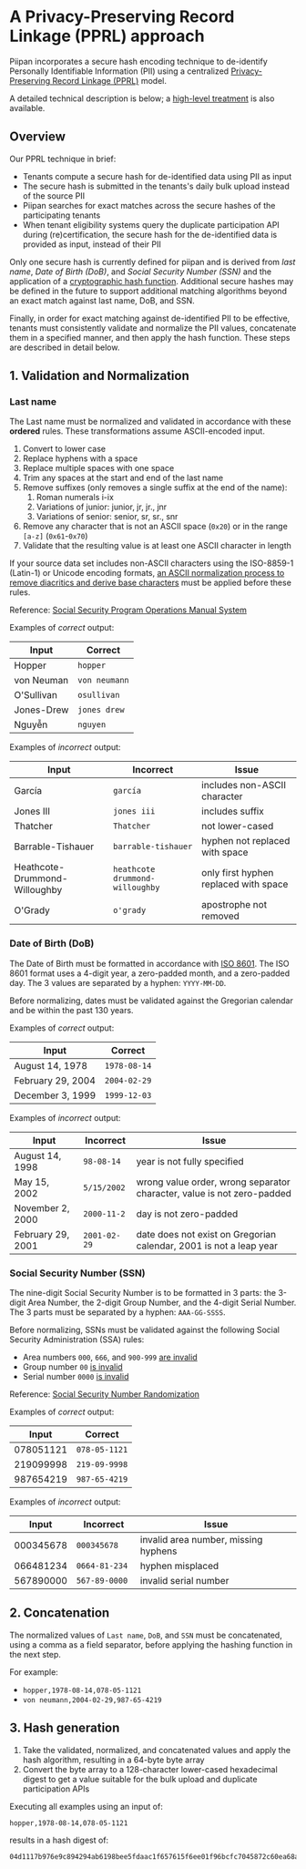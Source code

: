 # A Privacy-Preserving Record Linkage (PPRL) approach

Piipan incorporates a secure hash encoding technique to de-identify Personally Identifiable Information (PII) using a centralized [Privacy-Preserving Record Linkage (PPRL)](https://link.springer.com/referenceworkentry/10.1007%2F978-3-319-63962-8_17-1) model.

A detailed technical description is below; a [high-level treatment](./pprl-plain.md) is also available.

## Overview

Our PPRL technique in brief:
- Tenants compute a secure hash for de-identified data using PII as input
- The secure hash is submitted in the tenants's daily bulk upload instead of the source PII
- Piipan searches for exact matches across the secure hashes of the participating tenants
- When tenant eligibility systems query the duplicate participation API during (re)certification, the secure hash for the de-identified data is provided as input, instead of their PII

Only one secure hash is currently defined for piipan and is derived from *last name*, *Date of Birth (DoB)*, and *Social Security Number (SSN)* and the application of a [cryptographic hash function](https://en.wikipedia.org/wiki/SHA-2). Additional secure hashes may be defined in the future to support additional matching algorithms beyond an exact match against last name, DoB, and SSN.

Finally, in order for exact matching against de-identified PII to be effective, tenants must consistently validate and normalize the PII values, concatenate them in a specified manner, and then apply the hash function. These steps are described in detail below.

## 1. Validation and Normalization

### Last name

The Last name must be normalized and validated in accordance with these **ordered** rules. These transformations assume ASCII-encoded input.

1. Convert to lower case
1. Replace hyphens with a space
1. Replace multiple spaces with one space
1. Trim any spaces at the start and end of the last name
1. Remove suffixes (only removes a single suffix at the end of the name):
    1. Roman numerals i-ix
    1. Variations of junior: junior, jr, jr., jnr
    1. Variations of senior: senior, sr, sr., snr
1. Remove any character that is not an ASCII space (`0x20`) or in the range `[a-z]` (`0x61`-`0x70`)
1. Validate that the resulting value is at least one ASCII character in length

If your source data set includes non-ASCII characters using the ISO-8859-1 (Latin-1) or Unicode encoding formats, [an ASCII normalization process to remove diacritics and derive base characters](https://ahinea.com/en/tech/accented-translate.html) must be applied before these rules.

Reference: [Social Security Program Operations Manual System](https://secure.ssa.gov/poms.nsf/lnx/0110205125)

Examples of *correct* output:

| Input       | Correct         |
|-------------|-----------------|
| Hopper      | `hopper`        |
| von Neuman  | `von neumann`   |
| O'Sullivan  | `osullivan`     |
| Jones-Drew  | `jones drew`    |
| Nguyễn      | `nguyen`        |

Examples of *incorrect* output:

| Input                         | Incorrect                       | Issue                                 |
|-------------------------------|---------------------------------|---------------------------------------|
| García                        | `garcía`                        | includes non-ASCII character          |
| Jones III                     | `jones iii`                     | includes suffix                       |
| Thatcher                      | `Thatcher`                      | not lower-cased                       |
| Barrable-Tishauer             | `barrable-tishauer`             | hyphen not replaced with space        |
| Heathcote-Drummond-Willoughby | `heathcote drummond-willoughby` | only first hyphen replaced with space |
| O'Grady                       | `o'grady`                       | apostrophe not removed                |


### Date of Birth (DoB)

The Date of Birth must be formatted in accordance with [ISO 8601](https://en.wikipedia.org/wiki/ISO_8601#Dates). The ISO 8601 format uses a 4-digit year, a zero-padded month, and a zero-padded day. The 3 values are separated by a hyphen: `YYYY-MM-DD`.

Before normalizing, dates must be validated against the Gregorian calendar and be within the past 130 years.

Examples of *correct* output:

| Input              | Correct         |
|--------------------|-----------------|
| August 14, 1978    | `1978-08-14`    |
| February 29, 2004  | `2004-02-29`    |
| December 3, 1999   | `1999-12-03`    |

Examples of *incorrect* output:

| Input              | Incorrect         | Issue                                                                  |
|--------------------|-------------------|------------------------------------------------------------------------|
| August 14, 1998    | `98-08-14`        | year is not fully specified                                            |
| May 15, 2002       | `5/15/2002`       | wrong value order, wrong separator character, value is not zero-padded |
| November 2, 2000   | `2000-11-2`       | day is not zero-padded                                                 |
| February 29, 2001  | `2001-02-29`      | date does not exist on Gregorian calendar, 2001 is not a leap year     |

### Social Security Number (SSN)

The nine-digit Social Security Number is to be formatted in 3 parts: the 3-digit Area Number, the 2-digit Group Number, and the 4-digit Serial Number. The 3 parts must be separated by a hyphen: `AAA-GG-SSSS`.

Before normalizing, SSNs must be validated against the following Social Security Administration (SSA) rules:
- Area numbers `000`, `666`, and `900-999` [are invalid](https://www.ssa.gov/employer/randomization.html)
- Group number `00` [is invalid](https://www.ssa.gov/employer/randomizationfaqs.html)
- Serial number `0000` [is invalid](https://www.ssa.gov/employer/randomizationfaqs.html)

Reference: [Social Security Number Randomization](https://www.ssa.gov/employer/randomization.html)

Examples of *correct* output:

| Input     | Correct         |
|-----------|-----------------|
| 078051121 | `078-05-1121`   |
| 219099998 | `219-09-9998`   |
| 987654219 | `987-65-4219`   |

Examples of *incorrect* output:

| Input     | Incorrect        | Issue                                |
|-----------|------------------|--------------------------------------|
| 000345678 | `000345678`      | invalid area number, missing hyphens |
| 066481234 | `0664-81-234 `   | hyphen misplaced                     |
| 567890000 | `567-89-0000`    | invalid serial number                |

## 2. Concatenation

The normalized values of `Last name`, `DoB`, and `SSN` must be concatenated, using a comma as a field separator, before applying the hashing function in the next step.

For example:
- `hopper,1978-08-14,078-05-1121`
- `von neumann,2004-02-29,987-65-4219`

## 3. Hash generation

1. Take the validated, normalized, and concatenated values and apply the hash algorithm, resulting in a 64-byte byte array
1. Convert the byte array to a 128-character lower-cased hexadecimal digest to get a value suitable for the bulk upload and duplicate participation APIs


Executing all examples using an input of:
```
hopper,1978-08-14,078-05-1121
``` 
results in a hash digest of:
```
04d1117b976e9c894294ab6198bee5fdaac1f657615f6ee01f96bcfc7045872c60ea68aa205c04dd2d6c5c9a350904385c8d6c9adf8f3cf8da8730d767251eef
```

